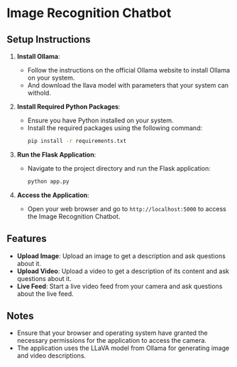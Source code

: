 # Image Recognition Chatbot

## Setup Instructions

1. **Install Ollama**:
   - Follow the instructions on the official Ollama website to install Ollama on your system.
   - And download the llava model with parameters that your system can withold.

2. **Install Required Python Packages**:
   - Ensure you have Python installed on your system.
   - Install the required packages using the following command:
     ```sh
     pip install -r requirements.txt
     ```

3. **Run the Flask Application**:
   - Navigate to the project directory and run the Flask application:
     ```sh
     python app.py
     ```

4. **Access the Application**:
   - Open your web browser and go to `http://localhost:5000` to access the Image Recognition Chatbot.

## Features

- **Upload Image**: Upload an image to get a description and ask questions about it.
- **Upload Video**: Upload a video to get a description of its content and ask questions about it.
- **Live Feed**: Start a live video feed from your camera and ask questions about the live feed.

## Notes

- Ensure that your browser and operating system have granted the necessary permissions for the application to access the camera.
- The application uses the LLaVA model from Ollama for generating image and video descriptions.
